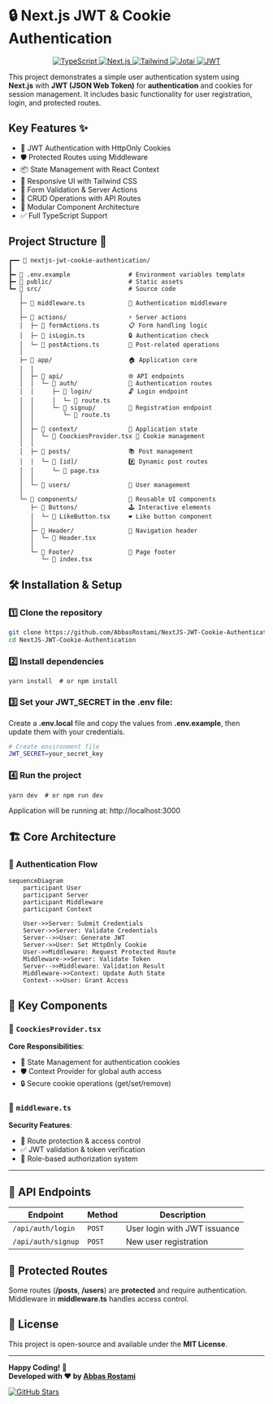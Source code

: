 # 🔒 Next.js JWT & Cookie Authentication

<p align="center">
  <a href="https://www.typescriptlang.org/" target="_blank">
    <img alt="TypeScript" src="https://img.shields.io/badge/TypeScript-5.0-3178C6?logo=typescript&logoColor=white&style=for-the-badge">
  </a>
  
  <a href="https://nextjs.org/" target="_blank">
    <img alt="Next.js" src="https://img.shields.io/badge/Next.js-15.1.7-000000?logo=next.js&logoColor=white&style=for-the-badge">
  </a>


  <a href="https://tailwindcss.com/" target="_blank">
    <img alt="Tailwind" src="https://img.shields.io/badge/Tailwind%20CSS-3.4.1-06B6D4?logo=tailwindcss&logoColor=white&style=for-the-badge">
  </a>


  <a href="https://jotai.org/" target="_blank">
    <img alt="Jotai" src="https://img.shields.io/badge/Jotai-2.12.2-646CFF?logo=data:image/svg+xml;base64,PHN2ZyB3aWR0aD0iMjQiIGhlaWdodD0iMjQiIHZpZXdCb3g9IjAgMCAyNCAyNCIgZmlsbD0ibm9uZSIgeG1sbnM9Imh0dHA6Ly93d3cudzMub3JnLzIwMDAvc3ZnIj4KPHBhdGggZD0iTTEyIDBDNS4zNzMgMCAwIDUuMzczIDAgMTJTMi42MjcgMjQgMTIgMjRzMTItNS4zNzMgMTItMTJTMTguNjI3IDAgMTIgMHpNNC4zIDUuMzA3bDcuMDUgNy4wNTRMNy4wNSAxNC4zN2wtMi43NS0yLjc1TDAgMTJsNi4xOTUgNi4xOTUgMi43NS0yLjc1IDIuNyAyLjc1TDEyIDI0bDYuMTk1LTYuMTk1LTIuNzUtMi43NS0yLjc1IDIuNzUtNC4zLTQuM0wxOS43IDUuMzA3IDEyIDIuNzVsLTcuNyAyLjU1N3oiIGZpbGw9IiNmZmYiLz4KPC9zdmc+Cg==&logoColor=white&style=for-the-badge">
  </a>

  <a href="https://jwt.io/" target="_blank">
    <img alt="JWT" src="https://img.shields.io/badge/JWT-9.0.2-8A2BE2?logo=jsonwebtokens&logoColor=white&style=for-the-badge">
  </a>
</p>

This project demonstrates a simple user authentication system using **Next.js** with **JWT (JSON Web Token)** for **authentication** and cookies for session management. It includes basic functionality for user registration, login, and protected routes. 

## Key Features ✨

- 🔐 JWT Authentication with HttpOnly Cookies
- 🛡️ Protected Routes using Middleware
- 📦 State Management with React Context
- 📱 Responsive UI with Tailwind CSS
- 📑 Form Validation & Server Actions
- 🔄 CRUD Operations with API Routes
- 🧩 Modular Component Architecture
- ✅ Full TypeScript Support

## Project Structure 📂
```
┏━━ 📁 nextjs-jwt-cookie-authentication/
┃
┣━ 📄 .env.example                # Environment variables template
┣━ 📁 public/                     # Static assets
┗━ 📁 src/                        # Source code
   │
   ├─ 📄 middleware.ts            🔐 Authentication middleware
   │
   ├─ 📁 actions/                 ⚡ Server actions
   │  ├─ 📄 formActions.ts        📋 Form handling logic
   │  ├─ 📄 isLogin.ts            🔒 Authentication check
   │  └─ 📄 postActions.ts        📮 Post-related operations
   │
   ├─ 📁 app/                     🏠 Application core
   │  │
   │  ├─ 📁 api/                  🌐 API endpoints
   │  │  └─ 📁 auth/              🔑 Authentication routes
   │  │     ├─ 📁 login/          🔓 Login endpoint
   │  │     │  └─ 📄 route.ts
   │  │     └─ 📁 signup/         📝 Registration endpoint
   │  │        └─ 📄 route.ts
   │  │
   │  ├─ 📁 context/              🧠 Application state
   │  │  └─ 📄 CoockiesProvider.tsx 🍪 Cookie management
   │  │
   │  ├─ 📁 posts/                📚 Post management
   │  │  └─ 📁 [id]/              #️⃣ Dynamic post routes
   │  │     └─ 📄 page.tsx
   │  │
   │  └─ 📁 users/                👥 User management
   │
   └─ 📁 components/              🧩 Reusable UI components
      ├─ 📁 Buttons/              🕹️ Interactive elements
      │  └─ 📄 LikeButton.tsx     ❤️ Like button component
      │
      ├─ 📁 Header/               🔖 Navigation header
      │  └─ 📄 Header.tsx
      │
      └─ 📁 Footer/               🦶 Page footer
         └─ 📄 index.tsx
```

## 🛠️ Installation & Setup

### 1️⃣ Clone the repository

```bash
git clone https://github.com/AbbasRostami/NextJS-JWT-Cookie-Authentication.git
cd NextJS-JWT-Cookie-Authentication
```

### 2️⃣ Install dependencies

```
yarn install  # or npm install
```

### 3️⃣ Set your JWT_SECRET in the .env file:
Create a **.env.local** file and copy the values from **.env.example**, then update them with your credentials.
```bash
# Create environment file
JWT_SECRET=your_secret_key
```

### 4️⃣ Run the project
```
yarn dev  # or npm run dev
```

Application will be running at: http://localhost:3000


## 🏗️ Core Architecture

### 🔄 Authentication Flow
```mermaid
sequenceDiagram
    participant User
    participant Server
    participant Middleware
    participant Context

    User->>Server: Submit Credentials
    Server->>Server: Validate Credentials
    Server-->>User: Generate JWT
    Server->>User: Set HttpOnly Cookie
    User->>Middleware: Request Protected Route
    Middleware->>Server: Validate Token
    Server-->>Middleware: Validation Result
    Middleware->>Context: Update Auth State
    Context-->>User: Grant Access
```

## 🧩 Key Components

### 🍪 `CoockiesProvider.tsx`
**Core Responsibilities**:
- 🔄 State Management for authentication cookies
- 🛡️ Context Provider for global auth access
- 🔒 Secure cookie operations (get/set/remove)

### 🚧 `middleware.ts`
**Security Features**:
- 🔐 Route protection & access control
- ✅ JWT validation & token verification
- 👮 Role-based authorization system

---

## 📡 API Endpoints

| Endpoint            |  Method  |            Description          |
|---------------------|----------|---------------------------------|
| `/api/auth/login`   |  `POST`  | User login with JWT issuance    |
| `/api/auth/signup`  |  `POST`  | New user registration           |



## 🔐 Protected Routes

Some routes (**/posts**, **/users**) are **protected** and require authentication. Middleware in **middleware.ts** handles access control.

## 📜 License

This project is open-source and available under the **MIT License**.

---

**Happy Coding!** 🚀  
**Developed with ❤️ by [Abbas Rostami](https://github.com/AbbasRostami)**  

[![GitHub Stars](https://img.shields.io/github/stars/AbbasRostami/NextJS-JWT-Cookie-Authentication?style=for-the-badge&logo=github&label=Stars)](https://github.com/AbbasRostami/NextJS-JWT-Cookie-Authentication/stargazers)
